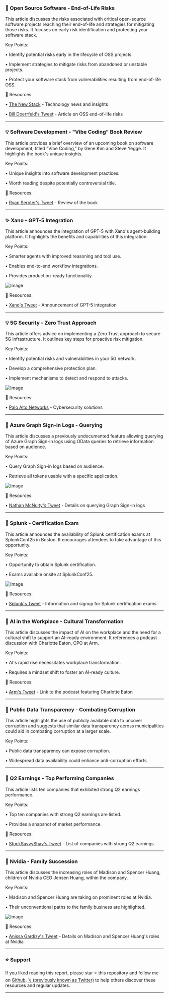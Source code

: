 ### 🤖 Open Source Software - End-of-Life Risks

This article discusses the risks associated with critical open-source software projects reaching their end-of-life and strategies for mitigating those risks.  It focuses on early risk identification and protecting your software stack.

Key Points:

• Identify potential risks early in the lifecycle of OSS projects.


• Implement strategies to mitigate risks from abandoned or unstable projects.


• Protect your software stack from vulnerabilities resulting from end-of-life OSS.



🔗 Resources:

• [The New Stack](https://x.com/thenewstack) - Technology news and insights


• [Bill Doerrfeld's Tweet](https://x.com/DoerrfeldBill/status/1953950752126427534) - Article on OSS end-of-life risks


---

### 💡 Software Development - "Vibe Coding" Book Review

This article provides a brief overview of an upcoming book on software development, titled "Vibe Coding," by Gene Kim and Steve Yegge.  It highlights the book's unique insights.


Key Points:

• Unique insights into software development practices.


•  Worth reading despite potentially controversial title.



🔗 Resources:

• [Ryan Seroter's Tweet](https://x.com/rseroter/status/1953940282824613953) - Review of the book


---

### ✨ Xano - GPT-5 Integration

This article announces the integration of GPT-5 with Xano's agent-building platform.  It highlights the benefits and capabilities of this integration.


Key Points:

• Smarter agents with improved reasoning and tool use.


• Enables end-to-end workflow integrations.


• Provides production-ready functionality.


![Image](https://pbs.twimg.com/amplify_video_thumb/1953918905891618816/img/9WAJDVRHLTvAloni.jpg)


🔗 Resources:

• [Xano's Tweet](https://x.com/nocodebackend/status/1953919340924862688) - Announcement of GPT-5 integration


---

### 💡 5G Security - Zero Trust Approach

This article offers advice on implementing a Zero Trust approach to secure 5G infrastructure.  It outlines key steps for proactive risk mitigation.


Key Points:

• Identify potential risks and vulnerabilities in your 5G network.


• Develop a comprehensive protection plan.


• Implement mechanisms to detect and respond to attacks.


![Image](https://pbs.twimg.com/media/Gx2kHE7bsAEQX9C?format=png&name=small)

🔗 Resources:

• [Palo Alto Networks](https://x.com/PaloAltoNtwks) - Cybersecurity solutions


---

### 🤖 Azure Graph Sign-in Logs - Querying

This article discusses a previously undocumented feature allowing querying of Azure Graph Sign-in logs using OData queries to retrieve information based on audience.

Key Points:

• Query Graph Sign-in logs based on audience.


• Retrieve all tokens usable with a specific application.



![Image](https://pbs.twimg.com/media/GxtFv_qbUAAEjje?format=png&name=small)

🔗 Resources:

• [Nathan McNulty's Tweet](https://x.com/NathanMcNulty/status/1953231834399293746) - Details on querying Graph Sign-in logs


---

### 🚀 Splunk - Certification Exam

This article announces the availability of Splunk certification exams at SplunkConf25 in Boston. It encourages attendees to take advantage of this opportunity.


Key Points:

• Opportunity to obtain Splunk certification.


• Exams available onsite at SplunkConf25.


![Image](https://pbs.twimg.com/media/Gx2SfYOWsAAn6E-?format=jpg&name=small)

🔗 Resources:

• [Splunk's Tweet](https://splk.it/4lmEget) - Information and signup for Splunk certification exams


---

### 🤖 AI in the Workplace - Cultural Transformation

This article discusses the impact of AI on the workplace and the need for a cultural shift to support an AI-ready environment.  It references a podcast discussion with Charlotte Eaton, CPO at Arm.


Key Points:

• AI's rapid rise necessitates workplace transformation.


•  Requires a mindset shift to foster an AI-ready culture.



🔗 Resources:

• [Arm's Tweet](https://t.co/b7KCprxRAM) - Link to the podcast featuring Charlotte Eaton


---

###  🤖 Public Data Transparency - Combating Corruption

This article highlights the use of publicly available data to uncover corruption and suggests that similar data transparency across municipalities could aid in combating corruption at a larger scale.


Key Points:


• Public data transparency can expose corruption.


• Widespread data availability could enhance anti-corruption efforts.



---

### 🚀 Q2 Earnings - Top Performing Companies

This article lists ten companies that exhibited strong Q2 earnings performance.


Key Points:

• Top ten companies with strong Q2 earnings are listed.


• Provides a snapshot of market performance.



🔗 Resources:

• [StockSavvyShay's Tweet](https://x.com/StockSavvyShay/status/1953799847997583546) - List of companies with strong Q2 earnings


---

### 🤖 Nvidia - Family Succession

This article discusses the increasing roles of Madison and Spencer Huang, children of Nvidia CEO Jensen Huang, within the company.


Key Points:

• Madison and Spencer Huang are taking on prominent roles at Nvidia.


•  Their unconventional paths to the family business are highlighted.


![Image](https://pbs.twimg.com/media/Gx16U7zbsAIk0SN?format=jpg&name=small)


🔗 Resources:

• [Anissa Gardizy's Tweet](https://x.com/anissagardizy8/status/1953852624614375636) - Details on Madison and Spencer Huang's roles at Nvidia


---

### ⭐️ Support

If you liked reading this report, please star ⭐️ this repository and follow me on [Github](https://github.com/Drix10), [𝕏 (previously known as Twitter)](https://x.com/DRIX_10_) to help others discover these resources and regular updates.

---
